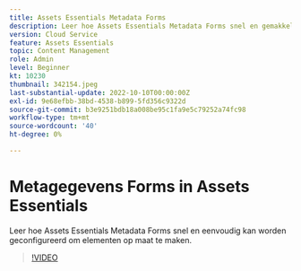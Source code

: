 ```yaml
---
title: Assets Essentials Metadata Forms
description: Leer hoe Assets Essentials Metadata Forms snel en gemakkelijk kan worden geconfigureerd om metagegevens van middelen op maat te maken.
version: Cloud Service
feature: Assets Essentials
topic: Content Management
role: Admin
level: Beginner
kt: 10230
thumbnail: 342154.jpeg
last-substantial-update: 2022-10-10T00:00:00Z
exl-id: 9e68efbb-38bd-4538-b899-5fd356c9322d
source-git-commit: b3e9251bdb18a008be95c1fa9e5c79252a74fc98
workflow-type: tm+mt
source-wordcount: '40'
ht-degree: 0%

---
```


# Metagegevens Forms in Assets Essentials

Leer hoe Assets Essentials Metadata Forms snel en eenvoudig kan worden geconfigureerd om elementen op maat te maken.

>[!VIDEO](https://video.tv.adobe.com/v/342154?quality=12&learn=on)
